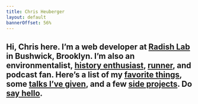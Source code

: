 ```yaml
---
title: Chris Heuberger
layout: default
bannerOffset: 56%
---
```


<div class="main-content">

  <section class="home-intro">  
    <h1 class="highlight">Hi, Chris here. I&#8217;m a web developer at <a href="https://www.radishlab.com" target="_blank" rel="noopener">Radish Lab</a> in Bushwick, Brooklyn. I&#8217;m also an environmentalist, <a href="https://www.bushwickbrewingtour.com" target="_blank" rel="noopener">history enthusiast</a>, <a href="https://www.chrisheuberger.com/rrbc" target="_blank" rel="noopener">runner</a>, and podcast fan. Here&#8217;s a list of my <a href="favorite-things.html">favorite things</a>, some <a href="talks.html">talks I&#8217;ve given</a>, and a few <a href="side-projects.html">side projects</a>. Do <a href="mailto:chrisheuberg@gmail.com" target="_blank" rel="noopener" title="chrisheuberg@gmail.com">say hello</a>.</h1>
  </section>

</div>